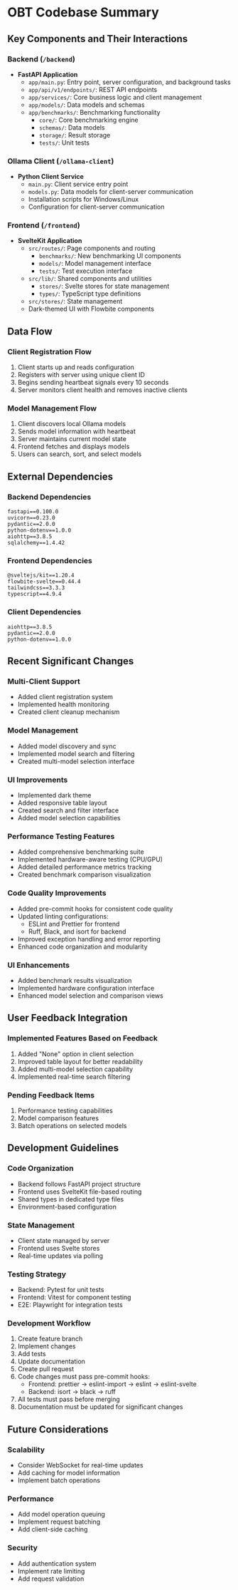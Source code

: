 # OBT Codebase Summary

## Key Components and Their Interactions

### Backend (`/backend`)
- **FastAPI Application**
  - `app/main.py`: Entry point, server configuration, and background tasks
  - `app/api/v1/endpoints/`: REST API endpoints
  - `app/services/`: Core business logic and client management
  - `app/models/`: Data models and schemas
  - `app/benchmarks/`: Benchmarking functionality
    - `core/`: Core benchmarking engine
    - `schemas/`: Data models
    - `storage/`: Result storage
    - `tests/`: Unit tests

### Ollama Client (`/ollama-client`)
- **Python Client Service**
  - `main.py`: Client service entry point
  - `models.py`: Data models for client-server communication
  - Installation scripts for Windows/Linux
  - Configuration for client-server communication

### Frontend (`/frontend`)
- **SvelteKit Application**
  - `src/routes/`: Page components and routing
    - `benchmarks/`: New benchmarking UI components
    - `models/`: Model management interface
    - `tests/`: Test execution interface
  - `src/lib/`: Shared components and utilities
    - `stores/`: Svelte stores for state management
    - `types/`: TypeScript type definitions
  - `src/stores/`: State management
  - Dark-themed UI with Flowbite components

## Data Flow

### Client Registration Flow
1. Client starts up and reads configuration
2. Registers with server using unique client ID
3. Begins sending heartbeat signals every 10 seconds
4. Server monitors client health and removes inactive clients

### Model Management Flow
1. Client discovers local Ollama models
2. Sends model information with heartbeat
3. Server maintains current model state
4. Frontend fetches and displays models
5. Users can search, sort, and select models

## External Dependencies

### Backend Dependencies
```
fastapi==0.100.0
uvicorn==0.23.0
pydantic==2.0.0
python-dotenv==1.0.0
aiohttp==3.8.5
sqlalchemy==1.4.42
```

### Frontend Dependencies
```
@sveltejs/kit==1.20.4
flowbite-svelte==0.44.4
tailwindcss==3.3.3
typescript==4.9.4
```

### Client Dependencies
```
aiohttp==3.8.5
pydantic==2.0.0
python-dotenv==1.0.0
```

## Recent Significant Changes

### Multi-Client Support
- Added client registration system
- Implemented health monitoring
- Created client cleanup mechanism

### Model Management
- Added model discovery and sync
- Implemented model search and filtering
- Created multi-model selection interface

### UI Improvements
- Implemented dark theme
- Added responsive table layout
- Created search and filter interface
- Added model selection capabilities

### Performance Testing Features
- Added comprehensive benchmarking suite
- Implemented hardware-aware testing (CPU/GPU)
- Added detailed performance metrics tracking
- Created benchmark comparison visualization

### Code Quality Improvements
- Added pre-commit hooks for consistent code quality
- Updated linting configurations:
  - ESLint and Prettier for frontend
  - Ruff, Black, and isort for backend
- Improved exception handling and error reporting
- Enhanced code organization and modularity

### UI Enhancements
- Added benchmark results visualization
- Implemented hardware configuration interface
- Enhanced model selection and comparison views

## User Feedback Integration

### Implemented Features Based on Feedback
1. Added "None" option in client selection
2. Improved table layout for better readability
3. Added multi-model selection capability
4. Implemented real-time search filtering

### Pending Feedback Items
1. Performance testing capabilities
2. Model comparison features
3. Batch operations on selected models

## Development Guidelines

### Code Organization
- Backend follows FastAPI project structure
- Frontend uses SvelteKit file-based routing
- Shared types in dedicated type files
- Environment-based configuration

### State Management
- Client state managed by server
- Frontend uses Svelte stores
- Real-time updates via polling

### Testing Strategy
- Backend: Pytest for unit tests
- Frontend: Vitest for component testing
- E2E: Playwright for integration tests

### Development Workflow
1. Create feature branch
2. Implement changes
3. Add tests
4. Update documentation
5. Create pull request
6. Code changes must pass pre-commit hooks:
   - Frontend: prettier → eslint-import → eslint → eslint-svelte
   - Backend: isort → black → ruff
7. All tests must pass before merging
8. Documentation must be updated for significant changes

## Future Considerations

### Scalability
- Consider WebSocket for real-time updates
- Add caching for model information
- Implement batch operations

### Performance
- Add model operation queuing
- Implement request batching
- Add client-side caching

### Security
- Add authentication system
- Implement rate limiting
- Add request validation
